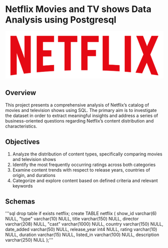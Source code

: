 # Netflix Movies and TV shows Data Analysis using Postgresql
![Netflix logo](https://github.com/jumooon/Netflix_sql_project/blob/main/logo.png)
## Overview
This project presents a comprehensive analysis of Netflix’s catalog of movies and television shows using SQL. The primary aim is to investigate the dataset in order to extract meaningful insights and address a series of business-oriented questions regarding Netflix’s content distribution and characteristics.

## Objectives
1. Analyze the distribution of content types, specifically comparing movies and television shows
2. Identify the most frequently occurring ratings across both categories
3. Examine content trends with respect to release years, countries of origin, and durations
4. Categorize and explore content based on defined criteria and relevant keywords

## Schemas
'''sql
drop table if exists netflix;
create TABLE netflix (
	show_id varchar(6) NULL,
	"type" varchar(10) NULL,
	title varchar(150) NULL,
	director varchar(208) NULL,
	"cast" varchar(1000) NULL,
	country varchar(150) NULL,
	date_added varchar(50) NULL,
	release_year int4 NULL,
	rating varchar(10) NULL,
	duration varchar(15) NULL,
	listed_in varchar(100) NULL,
	description varchar(250) NULL
);'''

